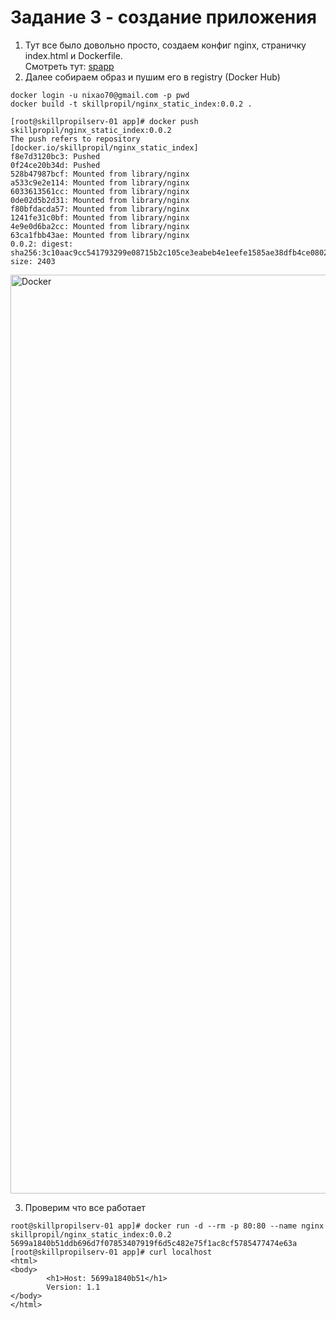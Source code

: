 # Задание 3 - создание приложения
 1) Тут все было довольно просто, создаем конфиг nginx, страничку index.html и Dockerfile.  
 Смотреть тут: [spapp](https://github.com/SkillPropil/spapp)  
 2) Далее собираем образ и пушим его в registry (Docker Hub)  
```
docker login -u nixao70@gmail.com -p pwd
docker build -t skillpropil/nginx_static_index:0.0.2 .

[root@skillpropilserv-01 app]# docker push skillpropil/nginx_static_index:0.0.2
The push refers to repository [docker.io/skillpropil/nginx_static_index]
f8e7d3120bc3: Pushed 
0f24ce20b34d: Pushed 
528b47987bcf: Mounted from library/nginx 
a533c9e2e114: Mounted from library/nginx 
6033613561cc: Mounted from library/nginx 
0de02d5b2d31: Mounted from library/nginx 
f80bfdacda57: Mounted from library/nginx 
1241fe31c0bf: Mounted from library/nginx 
4e9e0d6ba2cc: Mounted from library/nginx 
63ca1fbb43ae: Mounted from library/nginx 
0.0.2: digest: sha256:3c10aac9cc541793299e08715b2c105ce3eabeb4e1eefe1585ae38dfb4ce0802 size: 2403

```  
<img width="1470" alt="Docker" src="https://github.com/user-attachments/assets/58ce75bd-bdf4-4328-9aa3-385cdbb4b356">  

 3) Проверим что все работает
```
root@skillpropilserv-01 app]# docker run -d --rm -p 80:80 --name nginx skillpropil/nginx_static_index:0.0.2
5699a1840b51ddb696d7f07853407919f6d5c482e75f1ac8cf5785477474e63a
[root@skillpropilserv-01 app]# curl localhost
<html>
<body>
        <h1>Host: 5699a1840b51</h1>
        Version: 1.1
</body>
</html>
```
